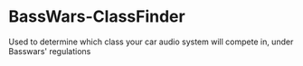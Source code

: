 # BassWars-ClassFinder
Used to determine which class your car audio system will compete in, under Basswars' regulations
